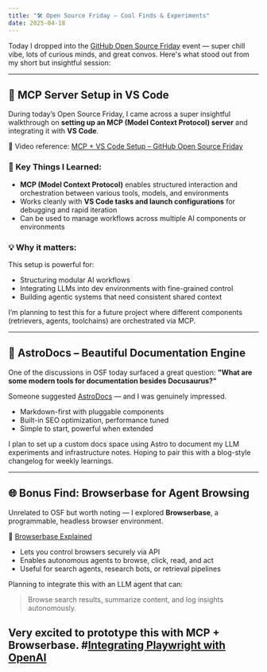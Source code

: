 ```yaml
---
title: "🛠️ Open Source Friday – Cool Finds & Experiments"
date: 2025-04-18
---
```


Today I dropped into the [GitHub Open Source Friday](https://opensourcefriday.com/) event — super chill vibe, lots of curious minds, and great convos. Here's what stood out from my short but insightful session:

---

## 🚀 MCP Server Setup in VS Code

During today’s Open Source Friday, I came across a super insightful walkthrough on **setting up an MCP (Model Context Protocol) server** and integrating it with **VS Code**.

🎥 Video reference: [MCP + VS Code Setup – GitHub Open Source Friday](https://www.youtube.com/live/4sKBgos3t1Y?t=4968s)

### 🧰 Key Things I Learned:
- **MCP (Model Context Protocol)** enables structured interaction and orchestration between various tools, models, and environments
- Works cleanly with **VS Code tasks and launch configurations** for debugging and rapid iteration
- Can be used to manage workflows across multiple AI components or environments

### 💡 Why it matters:
This setup is powerful for:
- Structuring modular AI workflows
- Integrating LLMs into dev environments with fine-grained control
- Building agentic systems that need consistent shared context

I’m planning to test this for a future project where different components (retrievers, agents, toolchains) are orchestrated via MCP.

---

## 📘 AstroDocs – Beautiful Documentation Engine

One of the discussions in OSF today surfaced a great question:
**"What are some modern tools for documentation besides Docusaurus?"**

Someone suggested [AstroDocs](https://docs.astro.build/) — and I was genuinely impressed.

- Markdown-first with pluggable components
- Built-in SEO optimization, performance tuned
- Simple to start, powerful when extended

I plan to set up a custom docs space using Astro to document my LLM experiments and infrastructure notes. Hoping to pair this with a blog-style changelog for weekly learnings.

---

## 🌐 Bonus Find: Browserbase for Agent Browsing

Unrelated to OSF but worth noting — I explored **Browserbase**, a programmable, headless browser environment.

🎥 [Browserbase Explained](https://docs.browserbase.com/introduction/what-is-browserbase)

- Lets you control browsers securely via API
- Enables autonomous agents to browse, click, read, and act
- Useful for search agents, research bots, or retrieval pipelines

Planning to integrate this with an LLM agent that can:
> Browse search results, summarize content, and log insights autonomously.

Very excited to prototype this with MCP + Browserbase.
#[Integrating Playwright with OpenAI](https://www.youtube.com/watch?v=Kss3QPBcHkA)
---

